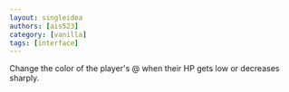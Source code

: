 ```yaml
---
layout: singleidea
authors: [ais523]
category: [vanilla]
tags: [interface]
---
```

Change the color of the player's @ when their HP gets low or decreases sharply.
